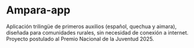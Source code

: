 # Ampara-app
Aplicación trilingüe de primeros auxilios (español, quechua y aimara), diseñada para comunidades rurales, sin necesidad de conexión a internet. Proyecto postulado al Premio Nacional de la Juventud 2025.
